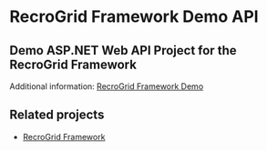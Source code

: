 RecroGrid Framework Demo API
============================

## Demo ASP.NET Web API Project for the RecroGrid Framework

Additional information: [RecroGrid Framework Demo](https://github.com/RecroGridFramework/RGF.Demo)

## Related projects

- [RecroGrid Framework](https://RecroGrid.com)
